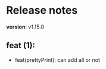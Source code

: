 #  Release notes

**version**: v1.15.0

## **feat (1):**
 - feat(prettyPrint): can add all or not







